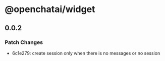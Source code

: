 # @openchatai/widget

## 0.0.2

### Patch Changes

- 6c1e279: create session only when there is no messages or no session
